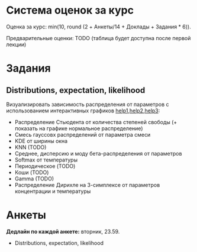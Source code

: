 # Система оценок за курс
Оценка за курс: min(10, round (2 + Анкеты/14 + Доклады + Задания * 6)).

Предварительные оценки: TODO (таблица будет доступна после первой лекции)

# Задания
## Distributions, expectation, likelihood
Визуализировать зависимость распределения от параметров с использованием интерактивных графиков [help1](https://matplotlib.org/stable/users/interactive.html),[help2](https://stackoverflow.com/questions/44329068/jupyter-notebook-interactive-plot-with-widgets),[help3](https://towardsdatascience.com/matplotlib-animations-in-jupyter-notebook-4422e4f0e389):
* Распределение Стьюдента от количества степеней свободы (+ показать на графике нормальное распределение)
* Смесь гауссовх распределений от параметра смеси
* KDE от ширины окна 
* KNN (TODO)
* Среднее, дисперсию и моду бета-распределения от параметров
* Softmax от температуры
* Периодическое (TODO)
* Коши (TODO)
* Gamma (TODO)
* Распределение Дирихле на 3-симплексе от параметров концентрации и температуры 


# Анкеты
**Дедлайн по каждой анкете:** вторник, 23.59.

* Distributions, expectation, likelihood


